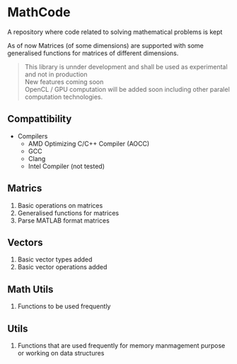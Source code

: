 # MathCode

A repository where code related to solving mathematical problems is kept 

As of now Matrices (of some dimensions) are supported with some generalised functions for matrices of different dimensions.

> This library is unnder development and shall be used as experimental and not in production    
> New features coming soon    
> OpenCL / GPU computation will be added soon including other paralel computation technologies.

## Compattibility
- Compilers
  - AMD Optimizing C/C++ Compiler (AOCC)
  - GCC
  - Clang
  - Intel Compiler (not tested) 

## Matrics
1. Basic operations on matrices
2. Generalised functions for matrices
3. Parse MATLAB format matrices

## Vectors
1. Basic vector types added
2. Basic vector operations added

## Math Utils
1. Functions to be used frequently

## Utils
1. Functions that are used frequently for memory manmagement purpose or working on data structures

